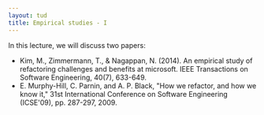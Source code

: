 ```yaml
---
layout: tud
title: Empirical studies - I 
---
```


In this lecture, we will discuss two papers:

* Kim, M., Zimmermann, T., & Nagappan, N. (2014). An empirical study of refactoring challenges and benefits at microsoft. IEEE Transactions on Software Engineering, 40(7), 633-649.
* E. Murphy-Hill, C. Parnin, and A. P. Black, "How we refactor, and how we know it," 31st International Conference on Software Engineering (ICSE'09), pp. 287-297, 2009.
